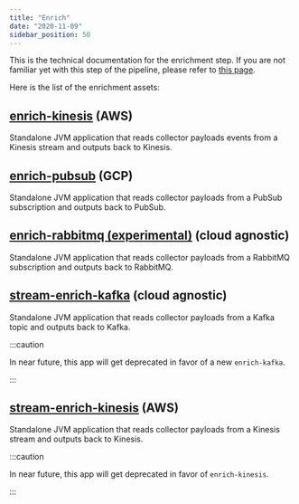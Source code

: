 ```yaml
---
title: "Enrich"
date: "2020-11-09"
sidebar_position: 50
---
```


This is the technical documentation for the enrichment step. If you are not familiar yet with this step of the pipeline, please refer to [this page](/docs/enriching-your-data/what-is-enrichment/index.md).

Here is the list of the enrichment assets:

## [enrich-kinesis](/docs/pipeline-components-and-applications/enrichment-components/enrich-kinesis/index.md) (AWS)

Standalone JVM application that reads collector payloads events from a Kinesis stream and outputs back to Kinesis.

## [enrich-pubsub](/docs/pipeline-components-and-applications/enrichment-components/enrich-pubsub/index.md) (GCP)

Standalone JVM application that reads collector payloads from a PubSub subscription and outputs back to PubSub.

## [enrich-rabbitmq (experimental)](/docs/pipeline-components-and-applications/enrichment-components/enrich-rabbitmq/index.md) (cloud agnostic)

Standalone JVM application that reads collector payloads from a RabbitMQ subscription and outputs back to RabbitMQ.

## [stream-enrich-kafka](/docs/pipeline-components-and-applications/enrichment-components/stream-enrich/index.md) (cloud agnostic)

Standalone JVM application that reads collector payloads from a Kafka topic and outputs back to Kafka.

:::caution

In near future, this app will get deprecated in favor of a new `enrich-kafka`.

:::

## [stream-enrich-kinesis](/docs/pipeline-components-and-applications/enrichment-components/stream-enrich/index.md) (AWS)

Standalone JVM application that reads collector payloads from a Kinesis stream and outputs back to Kinesis.

:::caution

In near future, this app will get deprecated in favor of `enrich-kinesis`.

:::

